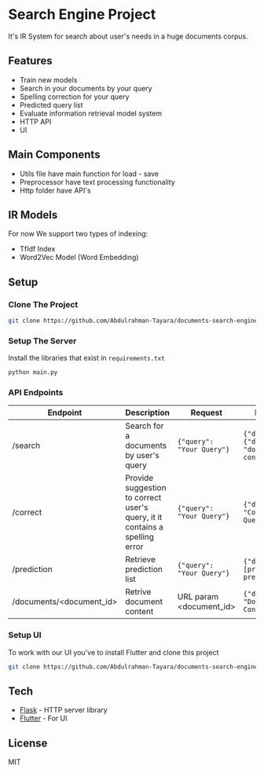 # Search Engine Project
It's IR System for search about user's needs in a huge documents corpus.

## Features

- Train new models
- Search in your documents by your query
- Spelling correction for your query
- Predicted query list
- Evaluate information retrieval model system
- HTTP API
- UI


## Main Components

- Utils file have main function for load - save
- Preprocessor have text processing functionality 
- Http folder have API's

## IR Models
For now We support two types of indexing:
- TfIdf Index
- Word2Vec Model (Word Embedding)

## Setup

### Clone The Project
```sh
git clone https://github.com/Abdulrahman-Tayara/documents-search-engine.git
```

### Setup The Server
Install the libraries that exist in `requirements.txt`

```sh
python main.py
```

### API Endpoints
| Endpoint | Description                                                                 | Request | Response                                                                                 |
| ------ |-----------------------------------------------------------------------------| ------ |------------------------------------------------------------------------------------------|
| /search | Search for a documents by user's query                                      |  `{"query": "Your Query"}` | `{"data": {"document_id": "document content"}}` |
| /correct | Provide suggestion to correct user's query, it it contains a spelling error | `{"query": "Your Query"}` | `{"data": "Corrected Query"}`                                                            |
| /prediction | Retrieve prediction list                                                    | `{"query": "Your Query"}` | `{"data": [prediction1, prediction2]}`                                                      
| /documents/<document_id> | Retrive document content                                                    | URL param <document_id> | `{"data": "Document ID 1 Content"}`                       |

### Setup UI
To work with our UI you've to install Flutter and clone this project
```sh
git clone https://github.com/Abdulrahman-Tayara/documents-search-engine.git
```

[//]: # (## Train Your Model)

[//]: # (We already provide you with pre-trained models, you can find them in `documents-search-engine/ir_models` directory.)

[//]: # ()
[//]: # (But for new training you can run:)

[//]: # (- `documents-search-engine/engine/tfidf_notebook.ipynb` notebook for TfIdf Model.)

[//]: # (- `documents-search-engine/engine/word2_vec_notebook.ipynb` notebook for Word2Vec Model &#40;Word Embedding Model&#41;)

[//]: # ()
[//]: # (After running the notebook you will find the models in `$MODELS_DIRECTORY`.)

## Tech
- [Flask] - HTTP server library
- [Flutter] - For UI

## License

MIT

[//]: # (These are reference links used in the body)

   [Flask]: <https://flask.palletsprojects.com/en/2.3.x/installation/>
   [Flutter]: <https://docs.flutter.dev/get-started/install>
